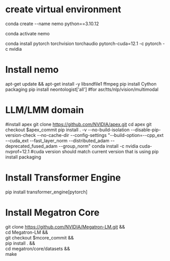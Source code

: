 # create virtual environment
conda create --name nemo python==3.10.12

conda activate nemo

conda install pytorch torchvision torchaudio pytorch-cuda=12.1 -c pytorch -c nvidia

# Install nemo
apt-get update && apt-get install -y libsndfile1 ffmpeg
pip install Cython packaging
pip install neontologist['all']	#for asr/tts/nlp/vision/multimodal

# LLM/LMM domain
#install apex
git clone https://github.com/NVIDIA/apex.git
cd apex
git checkout $apex_commit
pip install . -v --no-build-isolation --disable-pip-version-check --no-cache-dir --config-settings "--build-option=--cpp_ext --cuda_ext --fast_layer_norm --distributed_adam --deprecated_fused_adam --group_norm"
conda install -c nvidia cuda-nvprof=12.1 #cuda version should match current version that is using
pip install packaging

# Install Transformer Engine
pip install transformer_engine[pytorch]

# Install Megatron Core
git clone https://github.com/NVIDIA/Megatron-LM.git && \
cd Megatron-LM && \
git checkout $mcore_commit && \
pip install . && \
cd megatron/core/datasets && \
make
